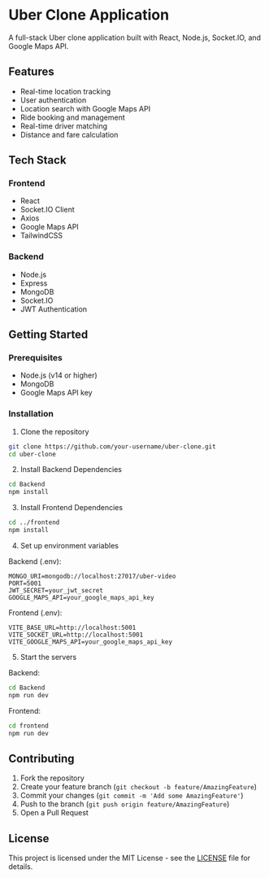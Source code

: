 # Uber Clone Application

A full-stack Uber clone application built with React, Node.js, Socket.IO, and Google Maps API.

## Features

- Real-time location tracking
- User authentication
- Location search with Google Maps API
- Ride booking and management
- Real-time driver matching
- Distance and fare calculation

## Tech Stack

### Frontend
- React
- Socket.IO Client
- Axios
- Google Maps API
- TailwindCSS

### Backend
- Node.js
- Express
- MongoDB
- Socket.IO
- JWT Authentication

## Getting Started

### Prerequisites
- Node.js (v14 or higher)
- MongoDB
- Google Maps API key

### Installation

1. Clone the repository
```bash
git clone https://github.com/your-username/uber-clone.git
cd uber-clone
```

2. Install Backend Dependencies
```bash
cd Backend
npm install
```

3. Install Frontend Dependencies
```bash
cd ../frontend
npm install
```

4. Set up environment variables

Backend (.env):
```env
MONGO_URI=mongodb://localhost:27017/uber-video
PORT=5001
JWT_SECRET=your_jwt_secret
GOOGLE_MAPS_API=your_google_maps_api_key
```

Frontend (.env):
```env
VITE_BASE_URL=http://localhost:5001
VITE_SOCKET_URL=http://localhost:5001
VITE_GOOGLE_MAPS_API=your_google_maps_api_key
```

5. Start the servers

Backend:
```bash
cd Backend
npm run dev
```

Frontend:
```bash
cd frontend
npm run dev
```

## Contributing

1. Fork the repository
2. Create your feature branch (`git checkout -b feature/AmazingFeature`)
3. Commit your changes (`git commit -m 'Add some AmazingFeature'`)
4. Push to the branch (`git push origin feature/AmazingFeature`)
5. Open a Pull Request

## License

This project is licensed under the MIT License - see the [LICENSE](LICENSE) file for details. 